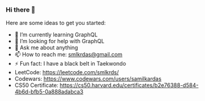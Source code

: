 ### Hi there 👋


Here are some ideas to get you started:

- 🌱 I’m currently learning GraphQL
- 🤔 I’m looking for help with GraphQL
- 💬 Ask me about anything
- 📫 How to reach me: smlkrdas@gmail.com
- ⚡ Fun fact: I have a black belt in Taekwondo
- LeetCode: https://leetcode.com/smlkrds/
- Codewars: https://www.codewars.com/users/samilkardas
- CS50 Certificate: https://cs50.harvard.edu/certificates/b2e76388-d584-4b6d-bfb5-0a888adabca3
